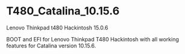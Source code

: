 # T480_Catalina_10.15.6
Lenovo Thinkpad t480 Hackintosh 15.0.6 

BOOT and EFI for Lenovo Thinkpad T480 Hackintosh with all working features for Catalina version 10.15.6.
